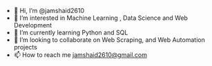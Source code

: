 - 👋 Hi, I’m @jamshaid2610
- 👀 I’m interested in Machine Learning , Data Science and Web Development
- 🌱 I’m currently learning Python and SQL
- 💞️ I’m looking to collaborate on Web Scraping, and Web Automation projects
- 📫 How to reach me jamshaid2610@gmail.com

<!---
jamshaid2610/jamshaid2610 is a ✨ special ✨ repository because its `README.md` (this file) appears on your GitHub profile.
You can click the Preview link to take a look at your changes.
--->
